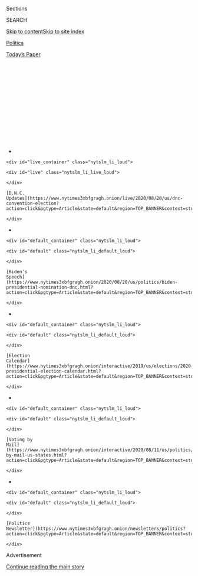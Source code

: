 <div id="app">

<div>

<div>

<div>

<div class="NYTAppHideMasthead css-1q2w90k e1suatyy0">

<div class="section css-ui9rw0 e1suatyy2">

<div class="css-eph4ug er09x8g0">

<div class="css-6n7j50">

</div>

<span class="css-1dv1kvn">Sections</span>

<div class="css-10488qs">

<span class="css-1dv1kvn">SEARCH</span>

</div>

[Skip to content](#site-content)[Skip to site
index](#site-index)

</div>

<div id="masthead-section-label" class="css-1wr3we4 eaxe0e00">

[Politics](https://www.nytimes3xbfgragh.onion/section/politics)

</div>

<div class="css-10698na e1huz5gh0">

</div>

</div>

<div id="masthead-bar-one" class="section hasLinks css-15hmgas e1csuq9d3">

<div class="css-uqyvli e1csuq9d0">

</div>

<div class="css-1uqjmks e1csuq9d1">

</div>

<div class="css-9e9ivx">

[](https://myaccount.nytimes3xbfgragh.onion/auth/login?response_type=cookie&client_id=vi)

</div>

<div class="css-1bvtpon e1csuq9d2">

[Today’s
Paper](https://www.nytimes3xbfgragh.onion/section/todayspaper)

</div>

</div>

</div>

</div>

<div data-aria-hidden="false">

<div id="site-content" data-role="main">

<div>

<div class="css-1aor85t" style="opacity:0.000000001;z-index:-1;visibility:hidden">

<div class="css-1hqnpie">

<div class="css-epjblv">

<span class="css-17xtcya">[Politics](/section/politics)</span><span class="css-x15j1o">|</span><span class="css-fwqvlz">Joe
Biden Finally Got the Timing
Right</span>

</div>

<div class="css-k008qs">

<div class="css-1iwv8en">

<span class="css-18z7m18"></span>

<div>

</div>

</div>

<span class="css-1n6z4y">https://nyti.ms/2YhrZA3</span>

<div class="css-1705lsu">

<div class="css-4xjgmj">

<div class="css-4skfbu" data-role="toolbar" data-aria-label="Social Media Share buttons, Save button, and Comments Panel with current comment count" data-testid="share-tools">

  - 
  - 
  - 
  - 
    
    <div class="css-6n7j50">
    
    </div>

  - 

</div>

</div>

</div>

</div>

</div>

</div>

<div class="css-13pd83m">

<div id="NYT_TOP_BANNER_REGION">

<div>

<div id="styln-elections-notifications-menu" class="section css-l08pwh interactive-content interactive-size-medium">

<div class="css-17ih8de interactive-body">

<div class="nytslm_innerContainer" data-aria-live="polite">

<div class="nytslm_title">

</div>

  - 
    
    <div id="live_container" class="nytslm_li_loud">
    
    <div id="live" class="nytslm_li_live_loud">
    
    </div>
    
    [D.N.C.
    Updates](https://www.nytimes3xbfgragh.onion/live/2020/08/20/us/dnc-convention-election?action=click&pgtype=Article&state=default&region=TOP_BANNER&context=storylines_menu)
    
    </div>

  - 
    
    <div id="default_container" class="nytslm_li_loud">
    
    <div id="default" class="nytslm_li_default_loud">
    
    </div>
    
    [Biden’s
    Speech](https://www.nytimes3xbfgragh.onion/2020/08/20/us/politics/biden-presidential-nomination-dnc.html?action=click&pgtype=Article&state=default&region=TOP_BANNER&context=storylines_menu)
    
    </div>

  - 
    
    <div id="default_container" class="nytslm_li_loud">
    
    <div id="default" class="nytslm_li_default_loud">
    
    </div>
    
    [Election
    Calendar](https://www.nytimes3xbfgragh.onion/interactive/2019/us/elections/2020-presidential-election-calendar.html?action=click&pgtype=Article&state=default&region=TOP_BANNER&context=storylines_menu)
    
    </div>

  - 
    
    <div id="default_container" class="nytslm_li_loud">
    
    <div id="default" class="nytslm_li_default_loud">
    
    </div>
    
    [Voting by
    Mail](https://www.nytimes3xbfgragh.onion/interactive/2020/08/11/us/politics/vote-by-mail-us-states.html?action=click&pgtype=Article&state=default&region=TOP_BANNER&context=storylines_menu)
    
    </div>

  - 
    
    <div id="default_container" class="nytslm_li_loud">
    
    <div id="default" class="nytslm_li_default_loud">
    
    </div>
    
    [Politics
    Newsletter](https://www.nytimes3xbfgragh.onion/newsletters/politics?action=click&pgtype=Article&state=default&region=TOP_BANNER&context=storylines_menu)
    
    </div>

</div>

</div>

</div>

</div>

</div>

</div>

<div id="top-wrapper" class="css-1sy8kpn">

<div id="top-slug" class="css-l9onyx">

Advertisement

</div>

[Continue reading the main
story](#after-top)

<div class="ad top-wrapper" style="text-align:center;height:100%;display:block;min-height:250px">

<div id="top" class="place-ad" data-position="top" data-size-key="top">

</div>

</div>

<div id="after-top">

</div>

</div>

<div>

<div id="sponsor-wrapper" class="css-1hyfx7x">

<div id="sponsor-slug" class="css-19vbshk">

Supported by

</div>

[Continue reading the main
story](#after-sponsor)

<div id="sponsor" class="ad sponsor-wrapper" style="text-align:center;height:100%;display:block">

</div>

<div id="after-sponsor">

</div>

</div>

<div class="css-186x18t">

</div>

<div class="css-1vkm6nb ehdk2mb0">

# Joe Biden Finally Got the Timing Right

</div>

More than three decades after his first presidential run, in the midst
of a deadly pandemic and without his son Beau at his side, the former
vice president has met his moment.

<div class="css-79elbk" data-testid="photoviewer-wrapper">

<div class="css-z3e15g" data-testid="photoviewer-wrapper-hidden">

</div>

<div class="css-1a48zt4 ehw59r15" data-testid="photoviewer-children">

![<span class="css-16f3y1r e13ogyst0" data-aria-hidden="true">Joseph R.
Biden Jr. accepted the Democratic presidential nomination on Thursday
after three campaigns, eight years as vice president and 36 years in the
Senate.</span><span class="css-cnj6d5 e1z0qqy90" itemprop="copyrightHolder"><span class="css-1ly73wi e1tej78p0">Credit...</span><span><span>Erin
Schaff/The New York
Times</span></span></span>](https://static01.graylady3jvrrxbe.onion/images/2020/08/20/us/politics/20biden-top/merlin_175970319_cc3ae3f4-386f-4f75-86fa-8cc3c8afbe13-articleLarge.jpg?quality=75&auto=webp&disable=upscale)

</div>

</div>

<div class="css-18e8msd">

<div class="css-vp77d3 epjyd6m0">

<div class="css-hus3qt ey68jwv0" data-aria-hidden="true">

[![Matt
Flegenheimer](https://static01.graylady3jvrrxbe.onion/images/2018/10/02/multimedia/author-matt-flegenheimer/author-matt-flegenheimer-thumbLarge.png
"Matt Flegenheimer")](https://www.nytimes3xbfgragh.onion/by/matt-flegenheimer)

</div>

<div class="css-1baulvz">

By [<span class="css-1baulvz last-byline" itemprop="name">Matt
Flegenheimer</span>](https://www.nytimes3xbfgragh.onion/by/matt-flegenheimer)

</div>

</div>

  - 
    
    <div class="css-ld3wwf e16638kd2">
    
    Published Aug. 20, 2020Updated Aug. 21, 2020,
    <span class="css-epvm6">2:44 a.m.
    ET</span>
    
    </div>

  - 
    
    <div class="css-4xjgmj">
    
    <div class="css-pvvomx" data-role="toolbar" data-aria-label="Social Media Share buttons, Save button, and Comments Panel with current comment count" data-testid="share-tools">
    
      - 
      - 
      - 
      - 
        
        <div class="css-6n7j50">
        
        </div>
    
      - 
    
    </div>
    
    </div>

</div>

</div>

<div class="section meteredContent css-1r7ky0e" name="articleBody" itemprop="articleBody">

<div class="css-1fanzo5 StoryBodyCompanionColumn">

<div class="css-53u6y8">

Joe Biden tells funny stories at funerals and sad ones at campaign
stops.

He has been running for president long enough to lose the 1988
Democratic primary as a hard-charging 40-something pushing generational
change — and to win the 2020 primary as the white-haired statesman who
has steered through sorrow, who can still sniff it out in any room and
close in like a pang-seeking missile for the stricken.

“He asked if I was OK and gave me a hug,” a cane-shuffling Iowa man,
Brian Peters, said last winter, blinking away tears after pledging his
support to Mr. Biden on a characteristically misty post-event rope line.
“I told him that I would be.”

Maybe it had to happen this way, friends say, if it was going to happen
at all: After nearly a half-century of public life defined most
viscerally by the forced commingling of politics and personal loss, the
tint of the moment at last matches Mr. Biden’s own story: shadowed by
despair, sustained by faith — in himself; in God; in the human capacity
for resilience, founded or not.

“We all are an accumulation of our life’s experiences,” said Joe Riley,
a friend of Mr. Biden’s and the former longtime mayor of Charleston,
S.C.

</div>

</div>

<div class="css-1fanzo5 StoryBodyCompanionColumn">

<div class="css-53u6y8">

And Joseph Robinette Biden Jr.’s experiences have delivered him here. He
has at last captured the [Democratic presidential
nomination](https://www.nytimes3xbfgragh.onion/2020/08/20/us/politics/Joe-Biden-accepts-democratic-nomination.html),
earning the chance to face President Trump because he is, admirers say,
all the things that the incumbent is not: empathetic, dependable,
decent.

</div>

</div>

![<span class="css-16f3y1r e13ogyst0">On the last night of the
convention, Joseph R. Biden Jr. officially accepted the Democratic
nomination for president. In the most important speech of his career, he
said that Americans “will overcome this season of
darkness.”</span><span class="css-cch8ym"><span class="css-1dv1kvn">Credit</span><span class="css-cnj6d5 e1z0qqy90" itemprop="copyrightHolder"><span class="css-1ly73wi e1tej78p0">Credit...</span><span>Erin
Schaff/The New York
Times</span></span></span>](https://static01.graylady3jvrrxbe.onion/images/2020/08/20/us/politics/20dems-ledeall-top1/20dems-ledeall-top1-videoSixteenByNine3000-v2.jpg)

<div class="css-1fanzo5 StoryBodyCompanionColumn">

<div class="css-53u6y8">

“Character is on the ballot,” Mr. Biden said in his convention address
Thursday evening, inside a quiet hall in Wilmington, Del. “Compassion is
on the ballot.”

There is some irony, Democrats concede, in the idea that Mr. Biden
prevailed because voters found him comforting and familiar. Through his
years in presidential politics, his longevity has generally served to
remind his skeptics of all they believe he has gotten wrong: He voted to
authorize the use of military force in Iraq and came to regret it. He
presided over the committee that subjected Anita Hill to demeaning and
invasive questioning in the Supreme Court confirmation hearings for
now-Justice Clarence Thomas. He helped craft tough-on-crime legislation
that many criminal justice experts now associate with mass
incarceration.

</div>

</div>

<div>

</div>

<div class="css-1fanzo5 StoryBodyCompanionColumn">

<div class="css-53u6y8">

In this primary campaign, Mr. Biden, 77, could often appear almost
willfully out of step with the times, telling debate viewers to keep
their record players on at night for children’s educational purposes and
warmly remembering his relationships with segregationist senators.

</div>

</div>

<div class="css-1fanzo5 StoryBodyCompanionColumn">

<div class="css-53u6y8">

He won anyway, stepping to the lectern on Thursday having reached the
precipice of a prize he has chased for more than three decades and
talked about since grade school.

Yet like many flashes of triumph in his long career, this one is not as
he imagined it, the would-be jubilation laced with an abiding gravity.

His speech skewed sober, befitting the national mood. He did not have a
large crowd to cheer him through it in person, in deference to the
pandemic that has overwhelmed the country he hopes to lead. He did not
have Beau Biden, his son and political heir, who died in 2015 while
pleading with his father not to withdraw from the public arena. A video
tribute to him played
instead.

<div id="NYT_MAIN_CONTENT_1_REGION" class="css-9tf9ac">

<div>

<div id="styln-nfldraft-updates-block" class="section interactive-content interactive-size-medium css-1ftcdic">

<div class="css-17ih8de interactive-body">

<div id="styln-briefing-block">

<div class="briefing-block-header-section">

# [Latest Updates: 2020 Election](https://www.nytimes3xbfgragh.onion/live/2020/08/19/us/dnc-convention-election?action=click&pgtype=Article&state=default&region=MAIN_CONTENT_1&context=storylines_live_updates)

</div>

<div class="briefing-block-lb-items">

<div class="briefing-block-update-time">

[7h
ago](https://www.nytimes3xbfgragh.onion/live/2020/08/19/us/dnc-convention-election?action=click&pgtype=Article&state=default&region=MAIN_CONTENT_1&context=storylines_live_updates#night-3-featured-more-policy-a-focus-on-women-and-a-full-throated-rejection-of-trump-by-his-predecessor)

</div>

<div>

[Night 3 featured more policy, a focus on women and a full-throated
rejection of Trump by his
predecessor.](https://www.nytimes3xbfgragh.onion/live/2020/08/19/us/dnc-convention-election?action=click&pgtype=Article&state=default&region=MAIN_CONTENT_1&context=storylines_live_updates#night-3-featured-more-policy-a-focus-on-women-and-a-full-throated-rejection-of-trump-by-his-predecessor)

</div>

<div class="briefing-block-update-time">

[9h
ago](https://www.nytimes3xbfgragh.onion/live/2020/08/19/us/dnc-convention-election?action=click&pgtype=Article&state=default&region=MAIN_CONTENT_1&context=storylines_live_updates#trump-live-tweeted-obamas-speech-tonight-hell-appear-on-fox-news-right-before-bidens-tomorrow)

</div>

<div>

[Trump live-tweeted Obama’s speech tonight. He’ll appear on Fox News
right before Biden’s
tomorrow.](https://www.nytimes3xbfgragh.onion/live/2020/08/19/us/dnc-convention-election?action=click&pgtype=Article&state=default&region=MAIN_CONTENT_1&context=storylines_live_updates#trump-live-tweeted-obamas-speech-tonight-hell-appear-on-fox-news-right-before-bidens-tomorrow)

</div>

<div class="briefing-block-update-time">

[9h
ago](https://www.nytimes3xbfgragh.onion/live/2020/08/19/us/dnc-convention-election?action=click&pgtype=Article&state=default&region=MAIN_CONTENT_1&context=storylines_live_updates#advocates-for-domestic-violence-survivors-praised-biden-in-a-video)

</div>

<div>

[Advocates for domestic violence survivors praised Biden in a
video.](https://www.nytimes3xbfgragh.onion/live/2020/08/19/us/dnc-convention-election?action=click&pgtype=Article&state=default&region=MAIN_CONTENT_1&context=storylines_live_updates#advocates-for-domestic-violence-survivors-praised-biden-in-a-video)

</div>

</div>

<div class="briefing-block-footer">

<div class="briefing-block-footer-meta">

[See more
updates](https://www.nytimes3xbfgragh.onion/live/2020/08/19/us/dnc-convention-election?action=click&pgtype=Article&state=default&region=MAIN_CONTENT_1&context=storylines_live_updates)

</div>

</div>

</div>

</div>

</div>

</div>

</div>

“Beau should be the one running,” Mr. Biden said in January, choking up
in a television interview.

But then, the “should” constructions have never much cooperated in Mr.
Biden’s arc, where the bitter and the sweet tend to find each other in
metronomic succession.

His underdog Senate victory in 1972, as a relentless 29-year-old who did
not know better, came a month before the car crash that killed his wife
and daughter and injured his two sons, the trauma that forever enshrined
him as an avatar of bereavement in the public consciousness.

His debacle of a first presidential bid, for the 1988 Democratic
nomination, collapsed just as he was carrying off one of his signature
congressional achievements: helping to engineer the defeat of a deeply
conservative Supreme Court nominee, Judge Robert H. Bork.

</div>

</div>

<div class="css-1fanzo5 StoryBodyCompanionColumn">

<div class="css-53u6y8">

Then an aneurysm nearly killed him.

</div>

</div>

<div class="css-79elbk" data-testid="photoviewer-wrapper">

<div class="css-z3e15g" data-testid="photoviewer-wrapper-hidden">

</div>

<div class="css-1a48zt4 ehw59r15" data-testid="photoviewer-children">

![<span class="css-16f3y1r e13ogyst0" data-aria-hidden="true">**January
1973**: Mr. Biden was sworn in for his first Senate term from a Delaware
hospital, his son Beau
nearby.</span><span class="css-cnj6d5 e1z0qqy90" itemprop="copyrightHolder"><span class="css-1ly73wi e1tej78p0">Credit...</span><span>Associated
Press</span></span>](https://static01.graylady3jvrrxbe.onion/images/2020/08/20/us/politics/20biden-swear/merlin_175764417_d68794e6-95d2-423b-b06b-d61c2d24caed-articleLarge.jpg?quality=75&auto=webp&disable=upscale)

</div>

</div>

<div class="css-79elbk" data-testid="photoviewer-wrapper">

<div class="css-z3e15g" data-testid="photoviewer-wrapper-hidden">

</div>

<div class="css-1a48zt4 ehw59r15" data-testid="photoviewer-children">

<div class="css-1xdhyk6 erfvjey0">

<span class="css-1ly73wi e1tej78p0">Image</span>

<div class="css-zjzyr8">

<div data-testid="lazyimage-container" style="height:258.4222222222222px">

</div>

</div>

</div>

<span class="css-16f3y1r e13ogyst0" data-aria-hidden="true">**June
1987**: Mr. Biden announced his first presidential campaign with his
family, from left, his wife, Jill, and children, Hunter, Ashley and
Beau.</span><span class="css-cnj6d5 e1z0qqy90" itemprop="copyrightHolder"><span class="css-1ly73wi e1tej78p0">Credit...</span><span>Keith
Meyers/The New York
Times</span></span>

</div>

</div>

<div class="css-79elbk" data-testid="photoviewer-wrapper">

<div class="css-z3e15g" data-testid="photoviewer-wrapper-hidden">

</div>

<div class="css-1a48zt4 ehw59r15" data-testid="photoviewer-children">

<div class="css-1xdhyk6 erfvjey0">

<span class="css-1ly73wi e1tej78p0">Image</span>

<div class="css-zjzyr8">

<div data-testid="lazyimage-container" style="height:255.84444444444446px">

</div>

</div>

</div>

<span class="css-16f3y1r e13ogyst0" data-aria-hidden="true">**September
1987**: Mr. Biden spoke with Senator Strom Thurmond of South Carolina, a
segregationist, during the confirmation hearings for Robert H.
Bork.</span><span class="css-cnj6d5 e1z0qqy90" itemprop="copyrightHolder"><span class="css-1ly73wi e1tej78p0">Credit...</span><span>Jose
R. Lopez/The New York Times</span></span>

</div>

</div>

<div class="css-1fanzo5 StoryBodyCompanionColumn">

<div class="css-53u6y8">

The signal promotion of Mr. Biden’s career to date — his elevation to
the vice presidency — came after another campaign flameout in 2008. And
his eight years as President Barack Obama’s chief lieutenant ended with
Mr. Biden a tragic figure once more, burying Beau and deciding against
another run in 2016.

Long fluent in the emotional force of foreboding Irish poetry and
proverb, Mr. Biden has been known to lean on an axiom borrowed from
Daniel Patrick Moynihan, his former Senate colleague: “I don’t think
there’s any point in being Irish if you don’t know that the world is
going to break your heart eventually.”

So it has gone, on some level, in each chapter of Mr. Biden’s biography:
the boy with the stutter; the young man in a hurry; the senator with a
binder of old eulogies in his office, a brimful accounting of his grief.

In one of them, for his father in 2002, he offered up this working
definition of a Biden man: “a dreamer burdened with reality, a sensitive
spirit layered in stoicism.”

</div>

</div>

<div class="css-1fanzo5 StoryBodyCompanionColumn">

<div class="css-53u6y8">

That sounds about right, people close to him say, for better or worse.
He has nurtured his White House dreams and, in his penchant for
exaggeration, occasionally strained to recast reality. He has laid bare
his sensitivity — he is a hugger and a crier, a walking purveyor of
vulnerability — and been left to suffer his losses stoically at times,
maintaining a public profile through private anguish.

“He has inordinate strength,” said Carol Balick, a longtime family
friend whose husband hired Mr. Biden as a young lawyer. “He doesn’t
carry a mythology about himself.”

But he does have his stories, repeated and refashioned through the years
with a homespun sweep calibrated to his audiences.

He was raised in Scranton, Pa., the sort of white working-class hub that
became part of his political coalition, and in Delaware — the son of a
car-salesman father and a strong-willed mother who encouraged Mr. Biden
through his speech difficulties, telling him he was just so bright that
he couldn’t get the thoughts out fast enough.

While his renderings of his youth can feel culled from a Norman
Rockwell, with Mass on Sundays and penny candy for a neighborhood snack,
the Bidens slogged through financial hardships severe enough that they
were forced at one point to move in with his mother’s parents.

More distinguished as an athlete than a student, Mr. Biden edged into
adulthood amid the swirl of 1960s activism but found himself at a clear
remove from it. He has at once described civil rights as the animating
cause of his interest in public service and overstated his own
participation in the struggle, compelling advisers years later to gently
remind him that if he did not actually “march,” he should probably stop
telling voters that he
did.

</div>

</div>

<div class="css-79elbk" data-testid="photoviewer-wrapper">

<div class="css-z3e15g" data-testid="photoviewer-wrapper-hidden">

</div>

<div class="css-1a48zt4 ehw59r15" data-testid="photoviewer-children">

<div class="css-1xdhyk6 erfvjey0">

<span class="css-1ly73wi e1tej78p0">Image</span>

<div class="css-zjzyr8">

<div data-testid="lazyimage-container" style="height:246.17777777777775px">

</div>

</div>

</div>

<span class="css-16f3y1r e13ogyst0" data-aria-hidden="true">**January
2008**: Mr. Biden’s second presidential campaign ended after the Iowa
caucuses.</span><span class="css-cnj6d5 e1z0qqy90" itemprop="copyrightHolder"><span class="css-1ly73wi e1tej78p0">Credit...</span><span>Joshua
Lott for The New York
Times</span></span>

</div>

</div>

<div class="css-79elbk" data-testid="photoviewer-wrapper">

<div class="css-z3e15g" data-testid="photoviewer-wrapper-hidden">

</div>

<div class="css-1a48zt4 ehw59r15" data-testid="photoviewer-children">

<div class="css-1xdhyk6 erfvjey0">

<span class="css-1ly73wi e1tej78p0">Image</span>

<div class="css-zjzyr8">

<div data-testid="lazyimage-container" style="height:251.33333333333331px">

</div>

</div>

</div>

<span class="css-16f3y1r e13ogyst0" data-aria-hidden="true">**September
2012**: Mr. Biden and President Barack Obama were nominated for a second
term at the Democratic convention in Charlotte,
N.C.</span><span class="css-cnj6d5 e1z0qqy90" itemprop="copyrightHolder"><span class="css-1ly73wi e1tej78p0">Credit...</span><span>Doug
Mills/The New York
Times</span></span>

</div>

</div>

<div class="css-79elbk" data-testid="photoviewer-wrapper">

<div class="css-z3e15g" data-testid="photoviewer-wrapper-hidden">

</div>

<div class="css-1a48zt4 ehw59r15" data-testid="photoviewer-children">

<div class="css-1xdhyk6 erfvjey0">

<span class="css-1ly73wi e1tej78p0">Image</span>

<div class="css-zjzyr8">

<div data-testid="lazyimage-container" style="height:257.77777777777777px">

</div>

</div>

</div>

<span class="css-16f3y1r e13ogyst0" data-aria-hidden="true">**June
2015**: After his son Beau died of brain cancer, Mr. Biden decided not
to run for
president.</span><span class="css-cnj6d5 e1z0qqy90" itemprop="copyrightHolder"><span class="css-1ly73wi e1tej78p0">Credit...</span><span>Doug
Mills/The New York Times</span></span>

</div>

</div>

<div class="css-1fanzo5 StoryBodyCompanionColumn">

<div class="css-53u6y8">

In fact, Mr. Biden’s most consequential encounter around this time
happened poolside in the Bahamas, by his account, during a spring break
trip in 1964, his junior year at the University of Delaware.

“I’ve got the blonde,” Mr. Biden told a friend, zipping toward a
stranger, Neilia Hunter, and her suntanning companion.

Mr. Biden and Ms. Hunter had dinner that night. They were married two
years later.

And this, Mr. Biden has suggested, is what most informed his throwback
bearing in this period of national upheaval. He was growing up fast: a
family, a burgeoning legal career, a run for county council soon enough.

“I was married, I was in law school,” he told reporters once, explaining
his psychic distance from the antiwar fervor of his contemporaries. “I
wore sport coats. I was not part of that. I’m serious\!”

He was. And he did not lack for ambition. Even in his 20s, Mr. Biden was
a plotter, a grinder, a wear-you-down talker.

</div>

</div>

<div class="css-1fanzo5 StoryBodyCompanionColumn">

<div class="css-53u6y8">

If he could seem, at times, like an older man in a young man’s body, his
next job would only amplify the effect. With his audacious, successful
1972 challenge to the incumbent senator, J. Caleb Boggs, Mr. Biden saw
his future snapping into place. He was a senator-elect before turning
30. He had a wife and three children already.

And then the crash.

Those who knew him then recall those early Senate days as a kind of
rolling thunderstorm, breaking occasionally but never clearing in full.

“Even after it got better — where after four, five, six months you’d go
and things would seem kind of normal — then one day it was right back in
the beginning,” said Ted Kaufman, a longtime friend and aide who briefly
succeeded Mr. Biden in the Senate. “He’d come into work, and he was
clearly hurting. But he came, and he did it.”

Mr. Biden likes to talk about the people who rescued him in these years:
the senators who looked after him, cementing his lifelong reverence for
the chamber, and the woman — Jill Jacobs, for a time — who rebuilt his
family.

“She put us back together,” Mr. Biden said in a video presentation
during the convention this week. “She gave me back my life. She gave us
back a family.”

As Mr. Biden’s Senate tenure swelled, rumblings about a White House run
became something of a quadrennial tradition.

His first campaign, like this one, was premised as much on his personal
integrity as any signature policy push.

</div>

</div>

<div class="css-1fanzo5 StoryBodyCompanionColumn">

<div class="css-53u6y8">

His second — two decades later, by which time Mr. Biden had spent more
earthly years in the Senate than outside of it — centered on experience
and judgment, drawing on his grounding in foreign affairs and his talent
for “God-love-ya” glad-handing.

That both failed is a matter of political shortcomings, yes, but also of
timing.

</div>

</div>

<div class="css-79elbk" data-testid="photoviewer-wrapper">

<div class="css-z3e15g" data-testid="photoviewer-wrapper-hidden">

</div>

<div class="css-1a48zt4 ehw59r15" data-testid="photoviewer-children">

<div class="css-1xdhyk6 erfvjey0">

<span class="css-1ly73wi e1tej78p0">Image</span>

<div class="css-zjzyr8">

<div data-testid="lazyimage-container" style="height:257.77777777777777px">

</div>

</div>

</div>

<span class="css-16f3y1r e13ogyst0" data-aria-hidden="true">**January
2020**: Mr. Biden’s third presidential campaign faltered at first as he
finished fourth in the Iowa caucuses and fifth in the New Hampshire
primary.</span><span class="css-cnj6d5 e1z0qqy90" itemprop="copyrightHolder"><span class="css-1ly73wi e1tej78p0">Credit...</span><span>Tamir
Kalifa for The New York
Times</span></span>

</div>

</div>

<div class="css-79elbk" data-testid="photoviewer-wrapper">

<div class="css-z3e15g" data-testid="photoviewer-wrapper-hidden">

</div>

<div class="css-1a48zt4 ehw59r15" data-testid="photoviewer-children">

<div class="css-1xdhyk6 erfvjey0">

<span class="css-1ly73wi e1tej78p0">Image</span>

<div class="css-zjzyr8">

<div data-testid="lazyimage-container" style="height:257.77777777777777px">

</div>

</div>

</div>

<span class="css-16f3y1r e13ogyst0" data-aria-hidden="true">**February
2020**: Black voters in South Carolina gave Mr. Biden a commanding win
in the state’s primary, igniting his political
comeback.</span><span class="css-cnj6d5 e1z0qqy90" itemprop="copyrightHolder"><span class="css-1ly73wi e1tej78p0">Credit...</span><span>Maddie
McGarvey for The New York
Times</span></span>

</div>

</div>

<div class="css-79elbk" data-testid="photoviewer-wrapper">

<div class="css-z3e15g" data-testid="photoviewer-wrapper-hidden">

</div>

<div class="css-1a48zt4 ehw59r15" data-testid="photoviewer-children">

<div class="css-1xdhyk6 erfvjey0">

<span class="css-1ly73wi e1tej78p0">Image</span>

<div class="css-zjzyr8">

<div data-testid="lazyimage-container" style="height:257.77777777777777px">

</div>

</div>

</div>

<span class="css-16f3y1r e13ogyst0" data-aria-hidden="true">**June
2020**: During one of his first events after the coronavirus led to a
suspension of in-person campaigning, Mr. Biden prayed with community
leaders at Bethel A.M.E. Church in Wilmington,
Del.</span><span class="css-cnj6d5 e1z0qqy90" itemprop="copyrightHolder"><span class="css-1ly73wi e1tej78p0">Credit...</span><span>Erin
Schaff/The New York Times</span></span>

</div>

</div>

<div class="css-1fanzo5 StoryBodyCompanionColumn">

<div class="css-53u6y8">

This Joe Biden, the one who won the 2020 primary, is still known best
for all he has lost. He is still liable to misstate, misstep, mishandle.
And he is still often at his strongest offstage, deploying long hugs and
finger-guns among the well-wishers.

If the pandemic crystallized Mr. Biden’s rationale for the nomination,
even after he had effectively claimed it, it also reinforced his
longstanding case against Mr. Trump as a national emergency unto
himself.

Often, his supporters’ argument has seemed this simple: You need a good
man to defeat a bad man.

Barbara Boxer, a former Democratic senator from California, turned a
phone interview over to her spouse as she worked to summarize her former
colleague’s appeal. “My husband said, ‘In a word, he’s a mensch,’” Ms.
Boxer reported. “You should say her husband leaned over and said, ‘He’s
a mensch.’ But it’s true.”

</div>

</div>

<div class="css-1fanzo5 StoryBodyCompanionColumn">

<div class="css-53u6y8">

In recent weeks, friends say Mr. Biden has approached his convention
spotlight with a solemnity reflecting the nation’s distress. He has said
this is not about ego and never was. He has said he could die happy
without ever hearing “Hail to the Chief” play for him.

He has also thought he would be president before — if never this deep
into a campaign — only to meet a reversal of fortunes.

“He’s been pretty reserved,” Representative James Clyburn, the South
Carolina Democrat whose endorsement helped revive Mr. Biden’s
once-floundering bid, said of the candidate’s present outlook.

And why would a polling lead change that? Why would the presidency?

“That’s what losing will do for you,” Mr. Clyburn reasoned.

That is what Joe Biden
understands.

</div>

</div>

<div>

</div>

</div>

<div>

</div>

<div>

</div>

<div id="NYT_BELOW_MAIN_CONTENT_REGION">

<div>

<div id="STLYN_guide_v1_STYLN_guide_a" class="section css-l08pwh interactive-content interactive-size-medium">

<div class="css-17ih8de interactive-body">

<div class="g-story g-freebird g-max-limit" data-preview-slug="styln-scroll-guide">

</div>

<div id="g-electionguide-id" class="g-electionguide">

<div class="g-electionguide-container">

<div class="g-electionguide-wrapper">

<div class="g-electionguide-logo">

</div>

# Our 2020 Election Guide

Updated Aug. 20, 2020

  - 
    
    -----
    
    ## Convention Recap
    
      - Joe Biden accepted the Democratic nomination, urging Americans
        to have faith that they could [“overcome this season of
        darkness.”](https://www.nytimes3xbfgragh.onion/2020/08/20/us/politics/Joe-Biden-accepts-democratic-nomination.html?action=click&pgtype=Article&state=default&region=BELOW_MAIN_CONTENT&context=storylines_guide)

  - 
    
    -----
    
    ## News Analysis
    
      - Looming over Mr. Biden’s nomination was the ever-present shadow
        of another man who’s poised to dominate the campaign: [Donald J.
        Trump](https://www.nytimes3xbfgragh.onion/2020/08/20/us/politics/biden-dnc-speech-trump.html?action=click&pgtype=Article&state=default&region=BELOW_MAIN_CONTENT&context=storylines_guide).

  - 
    
    -----
    
    ## Keep Up With Our Coverage
    
      - Get an
        [email](https://www.nytimes3xbfgragh.onion/newsletters/politics?action=click&pgtype=Article&state=default&region=BELOW_MAIN_CONTENT&context=storylines_guide)
        recapping the day’s news
    
    <!-- end list -->
    
      - Download our mobile app on
        [iOS](https://apps.apple.com/us/app/nytimes/id284862083?ls=1&mat_click_id=5c79ae7455014fd1bd66b5610c05b8f2-20191112-16948&referrer=mat_click_id%3D5c79ae7455014fd1bd66b5610c05b8f2-20191112-16948%26link_click_id%3D722930677036718082)
        and
        [Android](http://a.localytics.com/android?id=com.nytimes.android&referrer=utm_source%3Dother_nyt_mobile_web%26utm_medium%3DWeb%2520page%26utm_term%3DGeneral%2520Mobile%2520Page%26utm_campaign%3DNYT%2520Mobile%2520General%2520Page)
        and turn on Breaking News and Politics alerts

</div>

</div>

</div>

</div>

</div>

</div>

</div>

<div>

</div>

<div>

<div id="bottom-wrapper" class="css-1ede5it">

<div id="bottom-slug" class="css-l9onyx">

Advertisement

</div>

[Continue reading the main
story](#after-bottom)

<div id="bottom" class="ad bottom-wrapper" style="text-align:center;height:100%;display:block;min-height:90px">

</div>

<div id="after-bottom">

</div>

</div>

</div>

</div>

</div>

## Site Index

<div>

</div>

## Site Information Navigation

  - [© <span>2020</span> <span>The New York Times
    Company</span>](https://help.nytimes3xbfgragh.onion/hc/en-us/articles/115014792127-Copyright-notice)

<!-- end list -->

  - [NYTCo](https://www.nytco.com/)
  - [Contact
    Us](https://help.nytimes3xbfgragh.onion/hc/en-us/articles/115015385887-Contact-Us)
  - [Work with us](https://www.nytco.com/careers/)
  - [Advertise](https://nytmediakit.com/)
  - [T Brand Studio](http://www.tbrandstudio.com/)
  - [Your Ad
    Choices](https://www.nytimes3xbfgragh.onion/privacy/cookie-policy#how-do-i-manage-trackers)
  - [Privacy](https://www.nytimes3xbfgragh.onion/privacy)
  - [Terms of
    Service](https://help.nytimes3xbfgragh.onion/hc/en-us/articles/115014893428-Terms-of-service)
  - [Terms of
    Sale](https://help.nytimes3xbfgragh.onion/hc/en-us/articles/115014893968-Terms-of-sale)
  - [Site
    Map](https://spiderbites.nytimes3xbfgragh.onion)
  - [Help](https://help.nytimes3xbfgragh.onion/hc/en-us)
  - [Subscriptions](https://www.nytimes3xbfgragh.onion/subscription?campaignId=37WXW)

</div>

</div>

</div>

</div>
